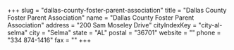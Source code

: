 +++
slug = "dallas-county-foster-parent-association"
title = "Dallas County Foster Parent Association"
name = "Dallas County Foster Parent Association"
address = "200 Sam Moseley Drive"
cityIndexKey = "city-al-selma"
city = "Selma"
state = "AL"
postal = "36701"
website = ""
phone = "334 874-1416"
fax = ""
+++
